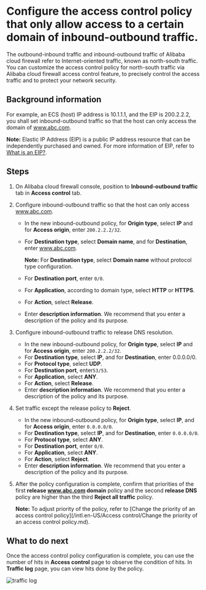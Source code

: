 # Configure the access control policy that only allow access to a certain domain of inbound-outbound traffic.

The outbound-inbound traffic and inbound-outbound traffic of Alibaba cloud firewall refer to Internet-oriented traffic, known as north-south traffic. You can customize the access control policy for north-south traffic via Alibaba cloud firewall access control feature, to precisely control the access traffic and to protect your network security.

## Background information

For example, an ECS \(host\) IP address is 10.1.1.1, and the EIP is 200.2.2.2, you shall set inbound-outbound traffic so that the host can only access the domain of www.abc.com.

**Note:** Elastic IP Address \(EIP\) is a public IP address resource that can be independently purchased and owned. For more information of EIP, refer to [What is an EIP?](/intl.en-US/.md).

## Steps

1.  On Alibaba cloud firewall console, position to **Inbound-outbound traffic** tab in **Access control** tab.
2.  Configure inbound-outbound traffic so that the host can only access www.abc.com.
    -   In the new inbound-outbound policy, for **Origin type**, select **IP** and for **Access origin**, enter `200.2.2.2/32`.
    -   For **Destination type**, select **Domain name**, and for **Destination**, enter www.abc.com.

        **Note:** For **Destination type**, select **Domain name** without protocol type configuration.

    -   For **Destination port**, enter `0/0`.
    -   For **Application**, according to domain type, select **HTTP** or **HTTPS**.
    -   For **Action**, select **Release**.
    -   Enter **description information**. We recommend that you enter a description of the policy and its purpose.
3.  Configure inbound-outbound traffic to release DNS resolution.
    -   In the new inbound-outbound policy, for **Origin type**, select **IP** and for **Access origin**, enter `200.2.2.2/32`.
    -   For **Destination type**, select **IP**, and for **Destination**, enter 0.0.0.0/0.
    -   For **Protocol type**, select **UDP**.
    -   For **Destination port**, enter`53/53`.
    -   For **Application**, select **ANY**.
    -   For **Action**, select **Release**.
    -   Enter **description information**. We recommend that you enter a description of the policy and its purpose.
4.  Set traffic except the release policy to **Reject**.
    -   In the new inbound-outbound policy, for **Origin type**, select **IP**, and for **Access origin**, enter `0.0.0.0/0`.
    -   For **Destination type**, select **IP**, and for **Destination**, enter `0.0.0.0/0`.
    -   For **Protocol type**, select **ANY**.
    -   For **Destination port**, enter `0/0`.
    -   For **Application**, select **ANY**.
    -   For **Action**, select **Reject**.
    -   Enter **description information**. We recommend that you enter a description of the policy and its purpose.
5.  After the policy configuration is complete, confirm that priorities of the first **release www.abc.com domain** policy and the second **release DNS** policy are higher than the third **Reject all traffic** policy.

    **Note:** To adjust priority of the policy, refer to [Change the priority of an access control policy](/intl.en-US/Access control/Change the priority of an access control policy.md).


## What to do next

Once the access control policy configuration is complete, you can use the number of hits in **Access control** page to observe the condition of hits. In **Traffic log** page, you can view hits done by the policy.

![traffic log](https://static-aliyun-doc.oss-accelerate.aliyuncs.com/assets/img/93164/156868598860753_en-US.png)


